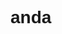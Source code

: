 <!DOCTYPE html>
<html>
<head>
  <title>Interaktif</title>
  <style>
    h1, p {
      cursor: pointer;
      font-family: Arial, sans-serif;
    }
    .hidden {
      display: none;
    }
    .link {
      color: blue;
      text-decoration: underline;
    }
  </style>
</head>
<body>
  <h1 onclick="toggleAnda()">anda</h1>
  <div id="andacontent" class="hidden">
    <p onclick="toggleKamu()">kamu</p>
    <p>saya</p>
    <div id="kamuresponse" class="hidden">
      <p><a href="https://example.com" class="link" target="_blank">ya</a></p>
      <p><a href="https://example.com" class="link" target="_blank">tidak</a></p>
    </div>
  </div>
  <script>
    function toggleAnda() {
      const content = document.getElementById("andacontent");
      const kamuResp = document.getElementById("kamuresponse");
      if (content.classList.contains("hidden")) {
        content.classList.remove("hidden");
      } else {
        content.classList.add("hidden");
        kamuResp.classList.add("hidden");
      }
    }
    function toggleKamu() {
      const kamuResp = document.getElementById("kamuresponse");
      kamuResp.classList.toggle("hidden");
    }
  </script>
</body>
</html>
